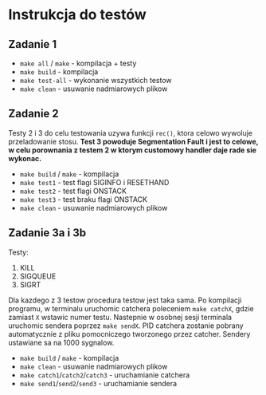 # Instrukcja do testów

## Zadanie 1

- `make all` / `make` - kompilacja + testy
- `make build` - kompilacja
- `make test-all` - wykonanie wszystkich testow
- `make clean` - usuwanie nadmiarowych plikow

## Zadanie 2
Testy 2 i 3 do celu testowania uzywa funkcji `rec()`, ktora celowo wywoluje przeladowanie stosu. **Test 3 powoduje Segmentation Fault i jest to celowe, w celu porownania z testem 2 w ktorym customowy handler daje rade sie wykonac.**
- `make build` / `make` - kompilacja
- `make test1` - test flagi SIGINFO i RESETHAND
- `make test2` - test flagi ONSTACK
- `make test3` - test braku flagi ONSTACK
- `make clean` - usuwanie nadmiarowych plikow

## Zadanie 3a i 3b
Testy:
1. KILL
2. SIGQUEUE
3. SIGRT

Dla kazdego z 3 testow procedura testow jest taka sama. Po kompilacji programu, w terminalu uruchomic catchera poleceniem `make catchX`, gdzie zamiast `X` wstawic numer testu. Nastepnie w osobnej sesji terminala uruchomic sendera poprzez `make sendX`. PID catchera zostanie pobrany automatycznie z pliku pomocniczego tworzonego przez catcher. Sendery ustawiane sa na 1000 sygnalow.
- `make build` / `make` - kompilacja
- `make clean` - usuwanie nadmiarowych plikow
- `make catch1`/`catch2`/`catch3` - uruchamianie catchera
- `make send1`/`send2`/`send3` - uruchamianie sendera
